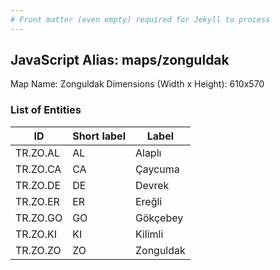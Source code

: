 ```yaml
---
# Front matter (even empty) required for Jekyll to process
---
```


## JavaScript Alias: maps/zonguldak

Map Name: Zonguldak
Dimensions (Width x Height): 610x570





### List of Entities

ID | Short label | Label
---|---|---|
TR.ZO.AL | AL | Alaplı
TR.ZO.CA | CA | Çaycuma
TR.ZO.DE | DE | Devrek
TR.ZO.ER | ER | Ereğli		
TR.ZO.GO | GO | Gökçebey
TR.ZO.KI | KI | Kilimli
TR.ZO.ZO | ZO | Zonguldak